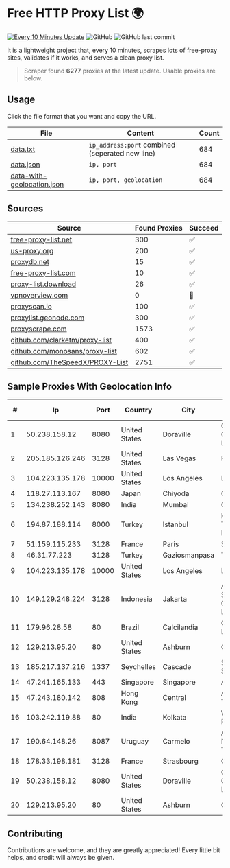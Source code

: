 
# Free HTTP Proxy List 🌍

[![Every 10 Minutes Update](https://github.com/mertguvencli/http-proxy-list/actions/workflows/main.yml/badge.svg?branch=main)](https://github.com/mertguvencli/http-proxy-list/actions/workflows/main.yml)
![GitHub](https://img.shields.io/github/license/mertguvencli/http-proxy-list)
![GitHub last commit](https://img.shields.io/github/last-commit/mertguvencli/http-proxy-list)

It is a lightweight project that, every 10 minutes, scrapes lots of free-proxy sites, validates if it works, and serves a clean proxy list.


> Scraper found **6277** proxies at the latest update. Usable proxies are below.

## Usage

Click the file format that you want and copy the URL.


|File|Content|Count|
|----|-------|-----|
|[data.txt](https://raw.githubusercontent.com/mertguvencli/http-proxy-list/main/proxy-list/data.txt)|`ip_address:port` combined (seperated new line)|684|
|[data.json](https://raw.githubusercontent.com/mertguvencli/http-proxy-list/main/proxy-list/data.json)|`ip, port`|684|
|[data-with-geolocation.json](https://raw.githubusercontent.com/mertguvencli/http-proxy-list/main/proxy-list/data-with-geolocation.json)|`ip, port, geolocation`|684|

## Sources

|Source|Found Proxies|Succeed|
|------|-------------|-------|
|[free-proxy-list.net](https://free-proxy-list.net)|300|✅|
|[us-proxy.org](https://www.us-proxy.org)|200|✅|
|[proxydb.net](http://proxydb.net)|15|✅|
|[free-proxy-list.com](https://free-proxy-list.com/?page=&port=&type%5B%5D=http&type%5B%5D=https&up_time=0&search=Search)|10|✅|
|[proxy-list.download](https://www.proxy-list.download/HTTP)|26|✅|
|[vpnoverview.com](https://vpnoverview.com/privacy/anonymous-browsing/free-proxy-servers)|0|🚫|
|[proxyscan.io](https://www.proxyscan.io)|100|✅|
|[proxylist.geonode.com](https://proxylist.geonode.com/api/proxy-list?limit=300&page=1&sort_by=lastChecked&sort_type=desc&protocols=http,https)|300|✅|
|[proxyscrape.com](https://api.proxyscrape.com/v2/?request=displayproxies&protocol=http&timeout=10000&country=all&ssl=all&anonymity=all)|1573|✅|
|[github.com/clarketm/proxy-list](https://raw.githubusercontent.com/clarketm/proxy-list/master/proxy-list-raw.txt)|400|✅|
|[github.com/monosans/proxy-list](https://raw.githubusercontent.com/monosans/proxy-list/main/proxies/http.txt)|602|✅|
|[github.com/TheSpeedX/PROXY-List](https://raw.githubusercontent.com/TheSpeedX/PROXY-List/master/http.txt)|2751|✅|


## Sample Proxies With Geolocation Info

|#|Ip|Port|Country|City|Internet Service Provider|
|-|--|----|-------|----|-------------------------|
|1|50.238.158.12|8080|United States|Doraville|Comcast Cable Communications, LLC|
|2|205.185.126.246|3128|United States|Las Vegas|FranTech Solutions|
|3|104.223.135.178|10000|United States|Los Angeles|LayerHost|
|4|118.27.113.167|8080|Japan|Chiyoda|GMO Internet, Inc.|
|5|134.238.252.143|8080|India|Mumbai|Google LLC|
|6|194.87.188.114|8000|Turkey|Istanbul|Kadir Huseyin Tezcan Nosspeed Internet Teknolojileri|
|7|51.159.115.233|3128|France|Paris|SCALEWAY|
|8|46.31.77.223|3128|Turkey|Gaziosmanpasa|Talha Bogaz|
|9|104.223.135.178|10000|United States|Los Angeles|LayerHost|
|10|149.129.248.224|3128|Indonesia|Jakarta|Alibaba.com Singapore E-Commerce Private Limited|
|11|179.96.28.58|80|Brazil|Calcilandia|G8 NETWORKS LTDA|
|12|129.213.95.20|80|United States|Ashburn|Oracle Corporation|
|13|185.217.137.216|1337|Seychelles|Cascade|Stallion Network Services Limited|
|14|47.241.165.133|443|Singapore|Singapore|Alibaba.com LLC|
|15|47.243.180.142|808|Hong Kong|Central|Alibaba (US) Technology Co., Ltd.|
|16|103.242.119.88|80|India|Kolkata|Web Werks India Pvt. Ltd.|
|17|190.64.148.26|8087|Uruguay|Carmelo|Administracion Nacional de Telecomunicaciones|
|18|178.33.198.181|3128|France|Strasbourg|OVH SAS|
|19|50.238.158.12|8080|United States|Doraville|Comcast Cable Communications, LLC|
|20|129.213.95.20|80|United States|Ashburn|Oracle Corporation|



## Contributing

Contributions are welcome, and they are greatly appreciated! Every
little bit helps, and credit will always be given.

